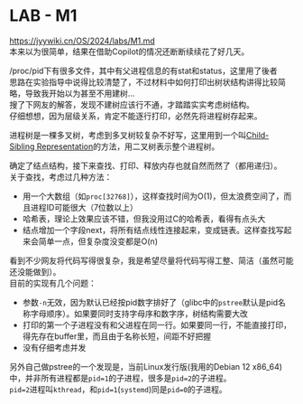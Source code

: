 # LAB - M1
https://jyywiki.cn/OS/2024/labs/M1.md  
本来以为很简单，结果在借助Copilot的情况还断断续续花了好几天。

/proc/pid下有很多文件，其中有父进程信息的有stat和status，这里用了後者  
思路在实验指导中说得比较清楚了，不过材料中如何打印出树状结构讲得比较简略，导致我开始以为甚至不用建树...  
搜了下网友的解答，发现不建树应该行不通，才踏踏实实考虑树结构。  
仔细想想，因为层级关系，肯定不能逐行打印，必然先将进程树存起来。

进程树是一棵多叉树，考虑到多叉树较复杂不好写，这里用到一个叫[Child-Sibling Representation](https://en.wikipedia.org/wiki/Left-child_right-sibling_binary_tree)的方法，用二叉树表示整个进程树。

确定了结点结构，接下来查找、打印、释放内存也就自然而然了（都用递归）。  
关于查找，考虑过几种方法：
- 用一个大数组（如`proc[32768]`），这样查找时间为O(1)，但太浪费空间了，而且进程ID可能很大（7位数以上）
- 哈希表，理论上效果应该不错，但我没用过C的哈希表，看得有点头大
- 结点增加一个字段next，将所有结点线性连接起来，变成链表。这样查找写起来会简单一点，但复杂度没变都是O(n)

看到不少网友将代码写得很复杂，我是希望尽量将代码写得工整、简洁（虽然可能还没能做到）。  
目前的实现有几个问题：
- 参数`-n`无效，因为默认已经按pid数字排好了（glibc中的`pstree`默认是pid名称字母顺序）。如果要同时支持字母序和数字序，树结构需要大改
- 打印的第一个子进程没有和父进程在同一行。如果要同一行，不能直接打印，得先存在buffer里，而且由于名称长短，间距不好把握
- 没有仔细考虑并发

另外自己做pstree的一个发现是，当前Linux发行版(我用的Debian 12 x86_64)中，并非所有进程都是`pid=1`的子进程，很多是`pid=2`的子进程。  
`pid=2`进程叫`kthread`，和`pid=1`(`systemd`)同是`pid=0`的子进程。
